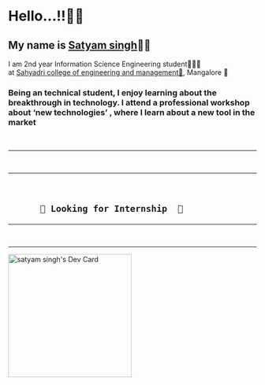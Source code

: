<h1>Hello...!!👋👋</h1>
<h2>My name is <a href="https://www.linkedin.com/in/satyam-singh-483673207">Satyam singh</a>👦🏻</h2
 <h2>I am 2nd year Information Science Engineering student👨🏻‍🎓 <br> at <a href=https://sahyadri.edu.in/>Sahyadri college of engineering and management🏫</a>, Mangalore 📌 </h2>
 <br>
 <h3>Being an technical student, I enjoy learning about the breakthrough in technology. I attend a professional workshop about ‘new technologies’ , where I learn about a new tool in the market</h3>
 <br>
 <hr>
  <br>
 <hr>
  <br>
  <h2 text-align:center>
           
          👀 Looking for Internship  👀
 
 </h2>
                 
 <hr>
  <br>
 <hr>
 


 <a href="https://app.daily.dev/satyammmmmm_"> <img src="https://api.daily.dev/devcards/027617d5aaff4435937ea400635e7b1f.png?r=rht" width="250" alt="satyam singh's Dev Card"/></a> 
